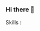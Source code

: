 ### Hi there 👋

<!--
**KiloSat/KiloSat** is a ✨ _special_ ✨ repository because its `README.md` (this file) appears on your GitHub profile.

Here are some ideas to get you started:

- 🔭 I’m currently working on ...
- 🌱 I’m currently learning ...
- 👯 I’m looking to collaborate on ...
- 🤔 I’m looking for help with ...
- 💬 Ask me about ...
- 📫 How to reach me: ...
- 😄 Pronouns: ...
- ⚡ Fun fact: ...
-->

Skills :
<p align='left'>
  <a href="https://icons8.com/icon/n3QRpDA7KZ7P/tensorflow"></a>
  <a href="https://icons8.com/icon/Rc0Xn5AtE8kX/python"></a>
  <a href="https://icons8.com/icon/20773/google-cloud-platform"></a>
  <br>
  <a href="https://icons8.com/icon/8gfeOoqrHqJU/figma"></a>
  <a href="https://icons8.com/icon/20909/html-5"></a>
  <a href="https://icons8.com/icon/21278/css3"></a>
</p>  
